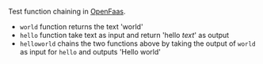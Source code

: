 Test function chaining in [OpenFaas](https://github.com/openfaas/faas).

* `world` function returns the text 'world'
* `hello` function take text as input and return 'hello _text_' as output
* `helloworld` chains the two functions above by taking the output of `world` as input for `hello` and outputs 'Hello world'
